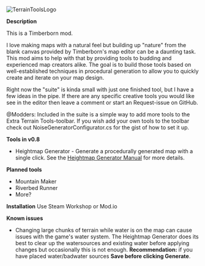![TerrainToolsLogo](https://github.com/user-attachments/assets/18d32edf-9f32-4934-9c68-e7e44abea8fe)

**Description**

This is a Timberborn mod.

I love making maps with a natural feel but building up "nature" from the blank canvas provided by Timberborn's map editor can be a daunting task.
This mod aims to help with that by providing tools to budding and experienced map creators alike.
The goal is to build those tools based on well-established techniques in procedural generation to allow you to quickly create and iterate on your map design.

Right now the "suite" is kinda small with just one finished tool, but I have a few ideas in the pipe.
If there are any specific creative tools you would like see in the editor then leave a comment or start an Request-issue on GitHub.

@Modders: Included in the suite is a simple way to add more tools to the Extra Terrain Tools-toolbar.
If you wish add your own tools to the toolbar check out NoiseGeneratorConfigurator.cs for the gist of how to set it up.

**Tools in v0.8** 

- Heightmap Generator - Generate a procedurally generated map with a single click. See the [Heightmap Generator Manual](https://docs.google.com/document/d/1Y35eAUWDHY_j4pUGkCSBjHaMf2RxPHbqJ7wJm86qDFs/edit?usp=drive_link) for more details.

**Planned tools**

- Mountain Maker
- Riverbed Runner
- More?

**Installation**
Use Steam Workshop or Mod.io

**Known issues**

- Changing large chunks of terrain while water is on the map can cause issues with the game's water system. The Heightmap Generator does its best to clear up the watersources and existing water before applying changes but occasionally this is not enough.
**Recommendation:** if you have placed water/badwater sources **Save before clicking Generate**.


